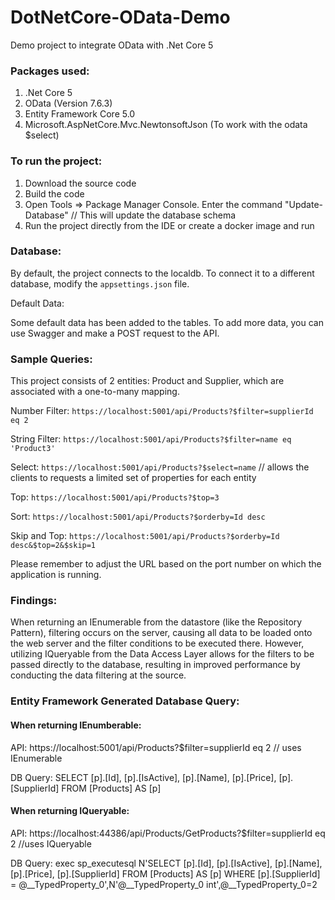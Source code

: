 # DotNetCore-OData-Demo
Demo project to integrate OData with .Net Core 5



### Packages used:
1. .Net Core 5
2. OData (Version 7.6.3)
3. Entity Framework Core 5.0
4. Microsoft.AspNetCore.Mvc.NewtonsoftJson (To work with the odata $select)




### To run the project:
1. Download the source code
2. Build the code
3. Open Tools => Package Manager Console.
    Enter the command "Update-Database" // This will update the database schema
4. Run the project directly from the IDE or create a docker image and run



### Database:
By default, the project connects to the localdb. To connect it to a different database, modify the `appsettings.json` file. 

Default Data:

Some default data has been added to the tables. To add more data, you can use Swagger and make a POST request to the API.



### Sample Queries:

This project consists of 2 entities: Product and Supplier, which are associated with a one-to-many mapping.

Number Filter: `https://localhost:5001/api/Products?$filter=supplierId eq 2`

String Filter: `https://localhost:5001/api/Products?$filter=name eq 'Product3'`

Select: `https://localhost:5001/api/Products?$select=name` // allows the clients to requests a limited set of properties for each entity 

Top: `https://localhost:5001/api/Products?$top=3`

Sort: `https://localhost:5001/api/Products?$orderby=Id desc`

Skip and Top: `https://localhost:5001/api/Products?$orderby=Id desc&$top=2&$skip=1`

Please remember to adjust the URL based on the port number on which the application is running.

### Findings:

When returning an IEnumerable from the datastore (like the Repository Pattern), filtering occurs on the server, causing all data to be loaded onto the web server and the filter conditions to be executed there. However, utilizing IQueryable from the Data Access Layer allows for the filters to be passed directly to the database, resulting in improved performance by conducting the data filtering at the source.

### Entity Framework Generated Database Query:
#### When returning IEnumberable:
API: https://localhost:5001/api/Products?$filter=supplierId eq 2 // uses IEnumerable 

DB Query: SELECT [p].[Id], [p].[IsActive], [p].[Name], [p].[Price], [p].[SupplierId] 
FROM [Products] AS [p]


#### When returning IQueryable:<br/>
API: https://localhost:44386/api/Products/GetProducts?$filter=supplierId eq 2 //uses IQueryable 

DB Query: exec sp_executesql N'SELECT [p].[Id], [p].[IsActive], [p].[Name], [p].[Price], [p].[SupplierId] 
FROM [Products] AS [p] 
WHERE [p].[SupplierId] = @__TypedProperty_0',N'@__TypedProperty_0 int',@__TypedProperty_0=2
